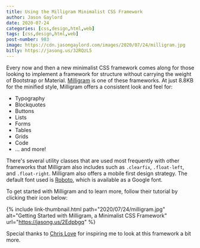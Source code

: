 ```yaml
---
title: Using the Milligram Minimalist CSS Framework
author: Jason Gaylord
date: 2020-07-24
categories: [css,design,html,web]
tags: [css,design,html,web]
post-number: 983
image: https://cdn.jasongaylord.com/images/2020/07/24/milligram.jpg
bitly: https://jasong.us/32RQzL5
---
```


Every now and then a new minimalist CSS framework comes along for those looking to implement a framework for structure without carrying the weight of Bootstrap or Material. [Milligram](https://jasong.us/3fPT9oB) is one of these frameworks. At just 8.8KB for the minified style, Milligram offers a consistent look and feel for:

* Typography
* Blockquotes
* Buttons
* Lists
* Forms
* Tables
* Grids
* Code
* ... and more!

There's several utility classes that are used most frequently with other frameworks that Milligram also includes such as `.clearfix`, `.float-left`, and `.float-right`. Milligram also offers a mobile first design strategy. The default font used is [Roboto](https://jasong.us/3jxWBX3), which is available as a Google font. 

To get started with Milligram and to learn more, follow their tutorial by clicking their icon below:

{% include link-thumbnail.html path="2020/07/24/milligram.jpg" alt="Getting Started with Milligram, a Minimalist CSS Framework" url="https://jasong.us/2Edpbgq" %}

Special thanks to [Chris Love](https://jasong.us/3eU0wKt) for inspiring me to look at this framework a bit more.